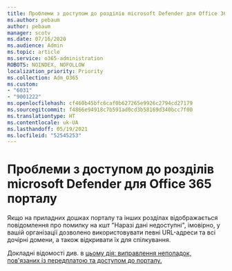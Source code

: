 ```yaml
---
title: Проблеми з доступом до розділів microsoft Defender для Office 365 порталу
ms.author: pebaum
author: pebaum
manager: scotv
ms.date: 07/16/2020
ms.audience: Admin
ms.topic: article
ms.service: o365-administration
ROBOTS: NOINDEX, NOFOLLOW
localization_priority: Priority
ms.collection: Adm_O365
ms.custom:
- "6031"
- "9001222"
ms.openlocfilehash: cf460b45bfc6caf0b627265e9926c2794cd27179
ms.sourcegitcommit: f4866e94918c7b591ad0cd3b58169d340bcc7f00
ms.translationtype: HT
ms.contentlocale: uk-UA
ms.lasthandoff: 05/19/2021
ms.locfileid: "52545253"
---
```

# <a name="issues-accessing-sections-of-microsoft-defender-for-office-365-portal"></a>Проблеми з доступом до розділів microsoft Defender для Office 365 порталу

Якщо на приладних дошках порталу та інших розділах відображається повідомлення про помилку на кшт "Наразі дані недоступні", імовірно, у вашій організації дозволено використовувати певні URL-адреси та всі дочірні домени, а також відкривати їх для спілкування. 

Докладні відомості див. в [цьому дія: виправлення неполадок, пов'язаних із передплатою та доступом до порталу.](/windows/security/threat-protection/microsoft-defender-atp/troubleshoot-onboarding-error-messages#data-currently-isnt-available-on-some-sections-of-the-portal)